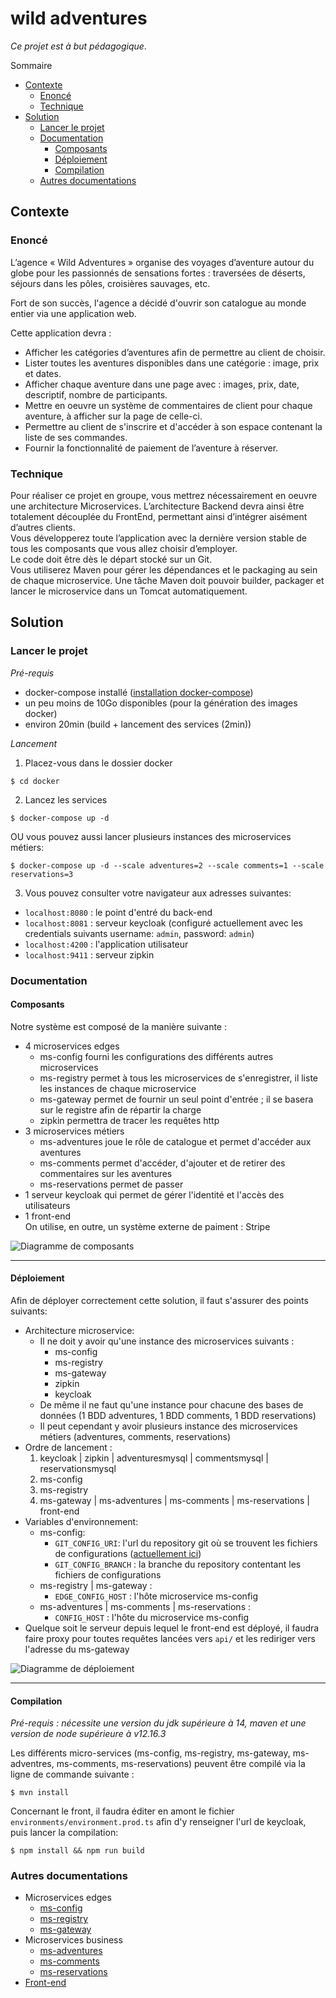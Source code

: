 # wild adventures
*Ce projet est à but pédagogique*.

Sommaire  
- [Contexte](#contexte)
  - [Enoncé](#enoncé)
  - [Technique](#technique)
- [Solution](#solution)
  - [Lancer le projet](#lancer-le-projet)
  - [Documentation](#documentation)
    - [Composants](#composants)
    - [Déploiement](#déploiement)
    - [Compilation](#compilation)
  - [Autres documentations](#autres-documentations)

## Contexte

### Enoncé
L’agence « Wild Adventures » organise des voyages d’aventure autour du globe pour les passionnés de sensations fortes : traversées de déserts, séjours dans les pôles, croisières sauvages, etc.

Fort de son succès, l'agence a décidé d'ouvrir son catalogue au monde entier via une application web.

Cette application devra :

- Afficher les catégories d’aventures afin de permettre au client de choisir.
- Lister toutes les aventures disponibles dans une catégorie : image, prix et dates.
- Afficher chaque aventure dans une page avec : images, prix, date, descriptif, nombre de participants.
- Mettre en oeuvre un système de commentaires de client pour chaque aventure, à afficher sur la page de celle-ci.
- Permettre au client de s'inscrire et d'accéder à son espace contenant la liste de ses commandes.
- Fournir la fonctionnalité de paiement de l’aventure à réserver.

### Technique
Pour réaliser ce projet en groupe, vous mettrez nécessairement en oeuvre une  architecture Microservices. L’architecture Backend devra ainsi être totalement découplée du FrontEnd, permettant ainsi d’intégrer aisément d’autres clients.  
Vous développerez toute l’application avec la dernière version stable de tous les composants que vous allez choisir d’employer.  
Le code doit être dès le départ stocké sur un Git.  
Vous utiliserez Maven pour gérer les dépendances et le packaging au sein de chaque microservice. Une tâche Maven doit pouvoir builder, packager et lancer le microservice dans un Tomcat automatiquement.

## Solution

### Lancer le projet
*Pré-requis*
- docker-compose installé ([installation docker-compose](https://docs.docker.com/compose/install/))
- un peu moins de 10Go disponibles (pour la génération des images docker)
- environ 20min (build + lancement des services (2min))

*Lancement*
1) Placez-vous dans le dossier docker  
```
$ cd docker
```
2) Lancez les services  
```
$ docker-compose up -d
```  
OU vous pouvez aussi lancer plusieurs instances des microservices métiers:  
```
$ docker-compose up -d --scale adventures=2 --scale comments=1 --scale reservations=3
```
3) Vous pouvez consulter votre navigateur aux adresses suivantes:
  - `localhost:8080` : le point d'entré du back-end
  - `localhost:8081` : serveur keycloak (configuré actuellement avec les credentials suivants username: `admin`, password: `admin`)
  - `localhost:4200` : l'application utilisateur
  - `localhost:9411` : serveur zipkin

### Documentation

#### Composants

Notre système est composé de la manière suivante :
- 4 microservices edges
  - ms-config fourni les configurations des différents autres microservices
  - ms-registry permet à tous les microservices de s'enregistrer, il liste les instances de chaque microservice
  - ms-gateway permet de fournir un seul point d'entrée ; il se basera sur le registre afin de répartir la charge
  - zipkin permettra de tracer les requêtes http
- 3 microservices métiers
  - ms-adventures joue le rôle de catalogue et permet d'accéder aux aventures
  - ms-comments permet d'accéder, d'ajouter et de retirer des commentaires sur les aventures
  - ms-reservations permet de passer 
- 1 serveur keycloak qui permet de gérer l'identité et l'accès des utilisateurs
- 1 front-end  
On utilise, en outre, un système externe de paiment : Stripe  

![Diagramme de composants](documentation/imgs/wild-adventures.component.png)

---

#### Déploiement

Afin de déployer correctement cette solution, il faut s'assurer des points suivants:
- Architecture microservice:
  - Il ne doit y avoir qu'une instance des microservices suivants :
    - ms-config
    - ms-registry
    - ms-gateway
    - zipkin
    - keycloak
  - De même il ne faut qu'une instance pour chacune des bases de données (1 BDD adventures, 1 BDD comments, 1 BDD reservations)
  - Il peut cependant y avoir plusieurs instance des microservices métiers (adventures, comments, reservations)
- Ordre de lancement :  
  1) keycloak | zipkin | adventuresmysql | commentsmysql | reservationsmysql
  2) ms-config
  3) ms-registry
  4) ms-gateway | ms-adventures | ms-comments | ms-reservations | front-end
- Variables d'environnement:
  - ms-config:
    - `GIT_CONFIG_URI`: l'url du repository git où se trouvent les fichiers de configurations ([actuellement ici](https://github.com/Khyonn/wild-adventures-configs))
    - `GIT_CONFIG_BRANCH` : la branche du repository contentant les fichiers de configurations
  - ms-registry | ms-gateway :
    - `EDGE_CONFIG_HOST` : l'hôte microservice ms-config
  - ms-adventures | ms-comments | ms-reservations :
    - `CONFIG_HOST` : l'hôte du microservice ms-config
- Quelque soit le serveur depuis lequel le front-end est déployé, il faudra faire proxy pour toutes requêtes lancées vers `api/` et les rediriger vers l'adresse du ms-gateway

![Diagramme de déploiement](documentation/imgs/wild-adventures.deployment.png)

---

#### Compilation

*Pré-requis : nécessite une version du jdk supérieure à 14, maven et une version de node supérieure à v12.16.3*

Les différents micro-services (ms-config, ms-registry, ms-gateway, ms-adventres, ms-comments, ms-reservations) peuvent être compilé via la ligne de commande suivante :  
```
$ mvn install
```

Concernant le front, il faudra éditer en amont le fichier `environments/environment.prod.ts` afin d'y renseigner l'url de keycloak, puis lancer la compilation:
```
$ npm install && npm run build
```

### Autres documentations
- Microservices edges
  - [ms-config](/application/ms-edge/ms-config/README.md)
  - [ms-registry](/application/ms-edge/ms-registry/README.md)
  - [ms-gateway](/application/ms-edge/ms-gateway/README.md)
- Microservices business
  - [ms-adventures](/application/ms-business/ms-adventures/README.md)
  - [ms-comments](/application/ms-business/ms-comments/README.md)
  - [ms-reservations](/application/ms-business/ms-reservations/README.md)
- [Front-end](/application/front-end/wild-adventures/README.md)

